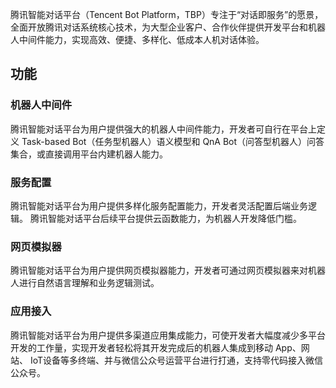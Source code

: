 腾讯智能对话平台（Tencent Bot Platform，TBP）专注于“对话即服务”的愿景，全面开放腾讯对话系统核心技术，为大型企业客户、合作伙伴提供开发平台和机器人中间件能力，实现高效、便捷、多样化、低成本人机对话体验。

## 功能

### 机器人中间件
腾讯智能对话平台为用户提供强大的机器人中间件能力，开发者可自行在平台上定义 Task-based Bot（任务型机器人）语义模型和 QnA Bot（问答型机器人）问答集合，或直接调用平台内建机器人能力。
### 服务配置
腾讯智能对话平台为用户提供多样化服务配置能力，开发者灵活配置后端业务逻辑。
腾讯智能对话平台后续平台提供云函数能力，为机器人开发降低门槛。
### 网页模拟器
腾讯智能对话平台为用户提供网页模拟器能力，开发者可通过网页模拟器来对机器人进行自然语言理解和业务逻辑测试。
### 应用接入
腾讯智能对话平台为用户提供多渠道应用集成能力，可使开发者大幅度减少多平台开发的工作量，实现开发者轻松将其开发完成后的机器人集成到移动 App、网站、 IoT设备等多终端、并与微信公众号运营平台进行打通，支持零代码接入微信公众号。
